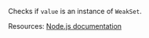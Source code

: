 Checks if <code>value</code> is an instance of <code>WeakSet</code>.

Resources: [Node.js documentation](https://nodejs.org/dist/latest-v16.x/docs/api/util.html#utiltypesisweaksetvalue)
